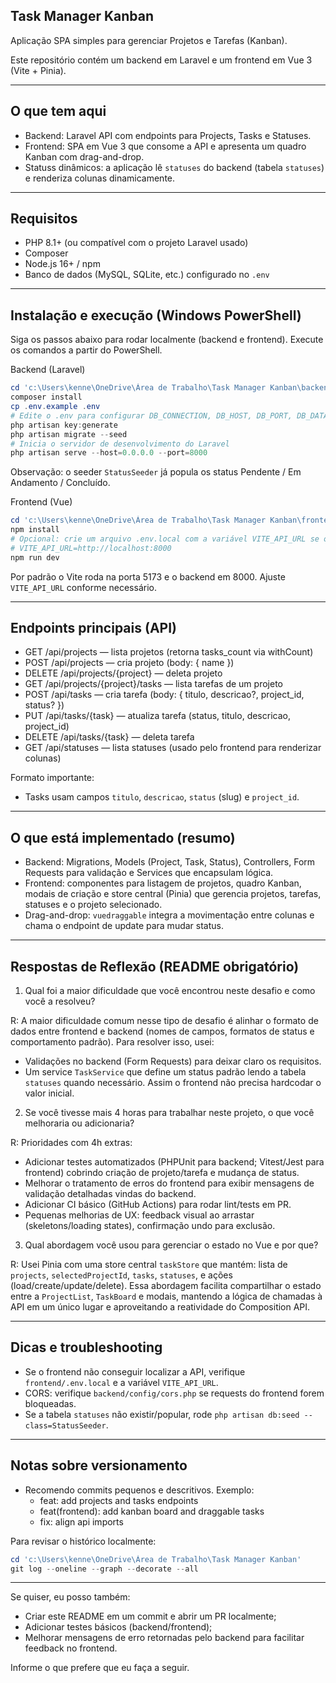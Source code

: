 ## Task Manager Kanban

Aplicação SPA simples para gerenciar Projetos e Tarefas (Kanban).

Este repositório contém um backend em Laravel e um frontend em Vue 3 (Vite + Pinia).

---

## O que tem aqui

- Backend: Laravel API com endpoints para Projects, Tasks e Statuses.
- Frontend: SPA em Vue 3 que consome a API e apresenta um quadro Kanban com drag-and-drop.
- Statuss dinâmicos: a aplicação lê `statuses` do backend (tabela `statuses`) e renderiza colunas dinamicamente.

---

## Requisitos

- PHP 8.1+ (ou compatível com o projeto Laravel usado)
- Composer
- Node.js 16+ / npm
- Banco de dados (MySQL, SQLite, etc.) configurado no `.env`

---

## Instalação e execução (Windows PowerShell)

Siga os passos abaixo para rodar localmente (backend e frontend). Execute os comandos a partir do PowerShell.

Backend (Laravel)

```powershell
cd 'c:\Users\kenne\OneDrive\Área de Trabalho\Task Manager Kanban\backend'
composer install
cp .env.example .env
# Edite o .env para configurar DB_CONNECTION, DB_HOST, DB_PORT, DB_DATABASE, DB_USERNAME, DB_PASSWORD
php artisan key:generate
php artisan migrate --seed
# Inicia o servidor de desenvolvimento do Laravel
php artisan serve --host=0.0.0.0 --port=8000
```

Observação: o seeder `StatusSeeder` já popula os status Pendente / Em Andamento / Concluído.

Frontend (Vue)

```powershell
cd 'c:\Users\kenne\OneDrive\Área de Trabalho\Task Manager Kanban\frontend'
npm install
# Opcional: crie um arquivo .env.local com a variável VITE_API_URL se o backend não estiver na porta padrão
# VITE_API_URL=http://localhost:8000
npm run dev
```

Por padrão o Vite roda na porta 5173 e o backend em 8000. Ajuste `VITE_API_URL` conforme necessário.

---

## Endpoints principais (API)

- GET /api/projects — lista projetos (retorna tasks_count via withCount)
- POST /api/projects — cria projeto (body: { name })
- DELETE /api/projects/{project} — deleta projeto
- GET /api/projects/{project}/tasks — lista tarefas de um projeto
- POST /api/tasks — cria tarefa (body: { titulo, descricao?, project_id, status? })
- PUT /api/tasks/{task} — atualiza tarefa (status, titulo, descricao, project_id)
- DELETE /api/tasks/{task} — deleta tarefa
- GET /api/statuses — lista statuses (usado pelo frontend para renderizar colunas)

Formato importante:
- Tasks usam campos `titulo`, `descricao`, `status` (slug) e `project_id`.

---

## O que está implementado (resumo)

- Backend: Migrations, Models (Project, Task, Status), Controllers, Form Requests para validação e Services que encapsulam lógica.
- Frontend: componentes para listagem de projetos, quadro Kanban, modais de criação e store central (Pinia) que gerencia projetos, tarefas, statuses e o projeto selecionado.
- Drag-and-drop: `vuedraggable` integra a movimentação entre colunas e chama o endpoint de update para mudar status.

---

## Respostas de Reflexão (README obrigatório)

1) Qual foi a maior dificuldade que você encontrou neste desafio e como você a resolveu?

R: A maior dificuldade comum nesse tipo de desafio é alinhar o formato de dados entre frontend e backend (nomes de campos, formatos de status e comportamento padrão). Para resolver isso, usei:
- Validações no backend (Form Requests) para deixar claro os requisitos.
- Um service `TaskService` que define um status padrão lendo a tabela `statuses` quando necessário. Assim o frontend não precisa hardcodar o valor inicial.

2) Se você tivesse mais 4 horas para trabalhar neste projeto, o que você melhoraria ou adicionaria?

R: Prioridades com 4h extras:
- Adicionar testes automatizados (PHPUnit para backend; Vitest/Jest para frontend) cobrindo criação de projeto/tarefa e mudança de status.
- Melhorar o tratamento de erros do frontend para exibir mensagens de validação detalhadas vindas do backend.
- Adicionar CI básico (GitHub Actions) para rodar lint/tests em PR.
- Pequenas melhorias de UX: feedback visual ao arrastar (skeletons/loading states), confirmação undo para exclusão.

3) Qual abordagem você usou para gerenciar o estado no Vue e por que?

R: Usei Pinia com uma store central `taskStore` que mantém: lista de `projects`, `selectedProjectId`, `tasks`, `statuses`, e ações (load/create/update/delete). Essa abordagem facilita compartilhar o estado entre a `ProjectList`, `TaskBoard` e modais, mantendo a lógica de chamadas à API em um único lugar e aproveitando a reatividade do Composition API.

---

## Dicas e troubleshooting

- Se o frontend não conseguir localizar a API, verifique `frontend/.env.local` e a variável `VITE_API_URL`.
- CORS: verifique `backend/config/cors.php` se requests do frontend forem bloqueadas.
- Se a tabela `statuses` não existir/popular, rode `php artisan db:seed --class=StatusSeeder`.

---

## Notas sobre versionamento

- Recomendo commits pequenos e descritivos. Exemplo:
  - feat: add projects and tasks endpoints
  - feat(frontend): add kanban board and draggable tasks
  - fix: align api imports

Para revisar o histórico localmente:

```powershell
cd 'c:\Users\kenne\OneDrive\Área de Trabalho\Task Manager Kanban'
git log --oneline --graph --decorate --all
```

---

Se quiser, eu posso também:

- Criar este README em um commit e abrir um PR localmente;
- Adicionar testes básicos (backend/frontend);
- Melhorar mensagens de erro retornadas pelo backend para facilitar feedback no frontend.

Informe o que prefere que eu faça a seguir.
